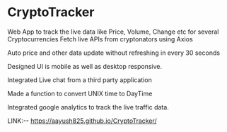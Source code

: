 # CryptoTracker
Web App to track the live data like Price, Volume, Change etc for several Cryptocurrencies
Fetch live APIs from cryptonators using Axios

Auto price and other data update without refreshing in every 30 seconds

Designed UI is mobile as well as desktop responsive.

Integrated Live chat from a third party application

Made a function to convert UNIX time to DayTime

Integrated google analytics to track the live traffic data.

LINK:-- https://aayush825.github.io/CryptoTracker/
